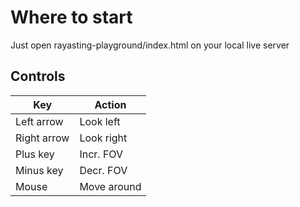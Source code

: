 # Where to start

Just open rayasting-playground/index.html on your local live server

## Controls

|    Key    |  Action   |
|-----------|-----------|
|Left arrow |Look left  |
|Right arrow|Look right	|
|Plus key	|Incr. FOV  |
|Minus key 	|Decr. FOV  |
|Mouse   	|Move around|